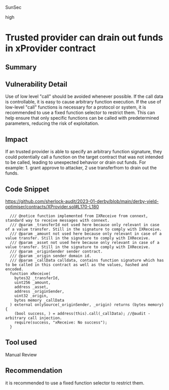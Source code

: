 SunSec

high

# Trusted provider can drain out funds in xProvider contract

## Summary

## Vulnerability Detail
Use of low level "call" should be avoided whenever possible. If the call data is controllable, it is easy to cause arbitrary function execution. If the use of low-level "call" functions is necessary for a protocol or system, it is recommended to use a fixed function selector to restrict them. This can help ensure that only specific functions can be called with predetermined parameters, reducing the risk of exploitation.

## Impact
If an trusted provider is able to specify an arbitrary function signature, they could potentially call a function on the target contract that was not intended to be called, leading to unexpected behavior or drain out funds.
For example: 1. grant approve to attacker, 2 use transferfrom to drain out the funds.

## Code Snippet
https://github.com/sherlock-audit/2023-01-derby/blob/main/derby-yield-optimiser/contracts/XProvider.sol#L170-L180
```solidity
  /// @notice function implemented from IXReceive from connext, standard way to receive messages with connext.
  /// @param _transferId not used here because only relevant in case of a value transfer. Still in the signature to comply with IXReceive.
  /// @param _amount not used here because only relevant in case of a value transfer. Still in the signature to comply with IXReceive.
  /// @param _asset not used here because only relevant in case of a value transfer. Still in the signature to comply with IXReceive.
  /// @param _originSender sender contract.
  /// @param _origin sender domain id.
  /// @param _callData calldata, contains function signature which has to be called in this contract as well as the values, hashed and encoded.
  function xReceive(
    bytes32 _transferId,
    uint256 _amount,
    address _asset,
    address _originSender,
    uint32 _origin,
    bytes memory _callData
  ) external onlySource(_originSender, _origin) returns (bytes memory) {
    (bool success, ) = address(this).call(_callData); //@audit - arbitrary call injection.
    require(success, "xReceive: No success");
  }
```
## Tool used

Manual Review

## Recommendation
it is recommended to use a fixed function selector to restrict them.